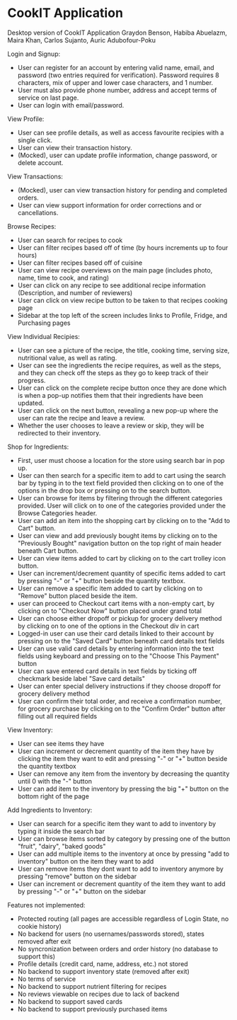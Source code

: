 # CookIT Application
Desktop version of CookIT Application
Graydon Benson, Habiba Abuelazm, Maira Khan, Carlos Sujanto, Auric Adubofour-Poku

Login and Signup:
- User can register for an account by entering valid name, email, and password (two entries required for verification). Password requires 8 characters, mix of upper and lower case characters, and 1 number.
- User must also provide phone number, address and accept terms of service on last page.
- User can login with email/password.

View Profile:
- User can see profile details, as well as access favourite recipies with a single click.
- User can view their transaction history.
- (Mocked), user can update profile information, change password, or delete account.

View Transactions:
- (Mocked), user can view transaction history for pending and completed orders.
- User can view support information for order corrections and or cancellations.

Browse Recipes:
- User can search for recipes to cook
- User can filter recipes based off of time (by hours increments up to four hours)
- User can filter recipes based off of cuisine
- User can view recipe overviews on the main page (includes photo, name, time to cook, and rating)
- User can click on any recipe to see additional recipe information (Description, and number of reviewers)
- User can click on view recipe button to be taken to that recipes cooking page
- Sidebar at the top left of the screen includes links to Profile, Fridge, and Purchasing pages

View Individual Recipies:
- User can see a picture of the recipe, the title, cooking time, serving size, nutritional value, as well as rating.
- User can see the ingredients the recipe requires, as well as the steps, and they can check off the steps as they go to keep track of their progress.
- User can click on the complete recipe button once they are done which is when a pop-up notifies them that their ingredients have been updated. 
- User can click on the next button, revealing a new pop-up where the user can rate the recipe and leave a review.
- Whether the user chooses to leave a review or skip, they will be redirected to their inventory.

Shop for Ingredients:
- First, user must choose a location for the store using search bar in pop up. 
- User can then search for a specific item to add to cart using the search bar by typing in to the text field provided then clicking on to one of the options in the drop box or pressing on to the search button. 
- User can browse for items by filtering through the different categories provided. User will click on to one of the categories provided under the Browse Categories header. 
- User can add an item into the shopping cart by clicking on to the "Add to Cart" button.
- User can view and add previously bought items by clicking on to the "Previously Bought" navigation button on the top right of main header beneath Cart button.
- User can view items added to cart by clicking on to the cart trolley icon button.
- User can increment/decrement quantity of specific items added to cart by pressing "-" or "+" button beside the quantity textbox.
- User can remove a specific item added to cart by clicking on to "Remove" button placed beside the item.
- user can proceed to Checkout cart items with a non-empty cart, by clicking on to "Checkout Now" button placed under 
grand total
- User can choose either dropoff or pickup for grocery delivery method by clicking on to one of the options in the Checkout div in cart
- Logged-in user can use their card details linked to their account by pressing on to the "Saved Card" button beneath card details text fields
- User can use valid card details by entering information into the text fields using keyboard and pressing on to the "Choose This Payment" button
- User can save entered card details in text fields by ticking off checkmark beside label "Save card details"
- User can enter special delivery instructions if they choose dropoff for grocery delivery method
- User can confirm their total order, and receive a confirmation number, for grocery purchase by clicking on to the "Confirm Order" button after filling out all required fields
  
View Inventory:
- User can see items they have
- User can increment or decrement quantity of the item they have by clicking the item they want to edit and pressing "-" or "+" button beside the quantity textbox
- User can remove any item from the inventory by decreasing the quantity until 0 with the "-" button
- User can add item to the inventory by pressing the big "+" button on the bottom right of the page

Add Ingredients to Inventory:
- User can search for a specific item they want to add to inventory by typing it inside the search bar
- User can browse items sorted by category by pressing one of the button "fruit", "dairy", "baked goods"
- User can add multiple items to the inventory at once by pressing "add to inventory" button on the item they want to add
- User can remove items they dont want to add to inventory anymore by pressing "remove" button on the sidebar
- User can increment or decrement quantity of the item they want to add by pressing "-" or "+" button on the sidebar

Features not implemented:
- Protected routing (all pages are accessible regardless of Login State, no cookie history)
- No backend for users (no usernames/passwords stored), states removed after exit
- No syncronization between orders and order history (no database to support this)
- Profile details (credit card, name, address, etc.) not stored
- No backend to support inventory state (removed after exit)
- No terms of service
- No backend to support nutrient filtering for recipes
- No reviews viewable on recipes due to lack of backend
- No backend to support saved cards
- No backend to support previously purchased items
